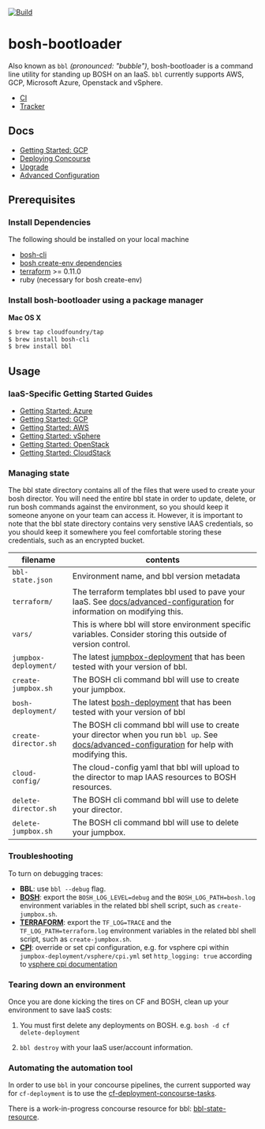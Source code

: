 [![Build](https://bosh.ci.cloudfoundry.org/api/v1/teams/main/pipelines/bosh-bootloader/badge)](https://bosh.ci.cloudfoundry.org/teams/main/pipelines/bosh-bootloader)

# bosh-bootloader
Also known as `bbl` *(pronounced: "bubble")*, bosh-bootloader is a command line utility for standing up BOSH
on an IaaS. `bbl` currently supports AWS, GCP, Microsoft Azure, Openstack and vSphere.

* [CI](https://infra.ci.cf-app.com/teams/main/pipelines/bosh-bootloader/)
* [Tracker](https://www.pivotaltracker.com/n/projects/1488988)

## Docs

- [Getting Started: GCP](docs/getting-started-gcp.md)
- [Deploying Concourse](docs/concourse.md)
- [Upgrade](docs/upgrade.md)
- [Advanced Configuration](docs/advanced-configuration.md)

## Prerequisites

### Install Dependencies

The following should be installed on your local machine
- [bosh-cli](https://bosh.io/docs/cli-v2.html)
- [bosh create-env dependencies](https://bosh.io/docs/cli-env-deps.html)
- [terraform](https://www.terraform.io/downloads.html) >= 0.11.0
- ruby (necessary for bosh create-env)

### Install bosh-bootloader using a package manager

**Mac OS X**

```sh
$ brew tap cloudfoundry/tap
$ brew install bosh-cli
$ brew install bbl
```

## Usage

### IaaS-Specific Getting Started Guides
- [Getting Started: Azure](docs/getting-started-azure.md)
- [Getting Started: GCP](docs/getting-started-gcp.md)
- [Getting Started: AWS](docs/getting-started-aws.md)
- [Getting Started: vSphere](docs/getting-started-vsphere.md)
- [Getting Started: OpenStack](docs/getting-started-openstack.md)
- [Getting Started: CloudStack](docs/getting-started-cloudstack.md)

### Managing state

The bbl state directory contains all of the files that were used to create your
bosh director. You will need the entire bbl state in order to update, delete, or
run bosh commands against the environment, so you should keep it someone anyone
on your team can access it. However, it is important to note that the bbl state
directory contains very senstive IAAS credentials, so you should keep it
somewhere you feel comfortable storing these credentials, such as an encrypted
bucket.

 filename |  contents
------------ | -------------
``bbl-state.json`` | Environment name, and bbl version metadata
``terraform/`` | The terraform templates bbl used to pave your IaaS. See [docs/advanced-configuration](docs/advanced-configuration.md#terraform) for information on modifying this. 
``vars/`` | This is where bbl will store environment specific variables. Consider storing this outside of version control.
``jumpbox-deployment/`` | The latest [jumpbox-deployment](http://github.com/cloudfoundry/jumpbox-deployment) that has been tested with your version of bbl.
``create-jumpbox.sh`` | The BOSH cli command bbl will use to create your jumpbox.
``bosh-deployment/`` | The latest [bosh-deployment](http://github.com/cloudfoundry/bosh-deployment) that has been tested with your version of bbl
``create-director.sh`` | The BOSH cli command bbl will use to create your director when you run `bbl up`. See [docs/advanced-configuration](docs/advanced-configuration.md#opsfile) for help with modifying this.
``cloud-config/``| The cloud-config yaml that bbl will upload to the director to map IAAS resources to BOSH resources.
``delete-director.sh`` | The BOSH cli command bbl will use to delete your director.
``delete-jumpbox.sh`` | The BOSH cli command bbl will use to delete your jumpbox.

### Troubleshooting

To turn on debugging traces:
- **BBL**: use `bbl --debug` flag.
- [**BOSH**](https://bosh.io/docs/build-cpi/#debugging): export the `BOSH_LOG_LEVEL=debug` and the `BOSH_LOG_PATH=bosh.log` environment variables in the related bbl shell script, such as `create-jumpbox.sh`.
- [**TERRAFORM**](https://developer.hashicorp.com/terraform/internals/debugging): export the `TF_LOG=TRACE` and the `TF_LOG_PATH=terraform.log` environment variables in the related bbl shell script, such as `create-jumpbox.sh`.
- [**CPI**](https://bosh.io/docs/build-cpi/#debugging): override or set cpi configuration, e.g. for vsphere cpi within `jumpbox-deployment/vsphere/cpi.yml` set `http_logging: true` according to [vsphere cpi documentation](https://bosh.io/docs/vsphere-cpi/#global)  

### Tearing down an environment

Once you are done kicking the tires on CF and BOSH, clean up your environment to save IaaS costs:

1. You must first delete any deployments on BOSH. e.g. `bosh -d cf delete-deployment`

1. `bbl destroy` with your IaaS user/account information.

### Automating the automation tool

In order to use `bbl` in your concourse pipelines, the current supported way
for `cf-deployment` is to use the
[cf-deployment-concourse-tasks](https://github.com/cloudfoundry/cf-deployment-concourse-tasks).

There is a work-in-progress concourse resource for bbl:
[bbl-state-resource](https://github.com/cloudfoundry/bbl-state-resource).
